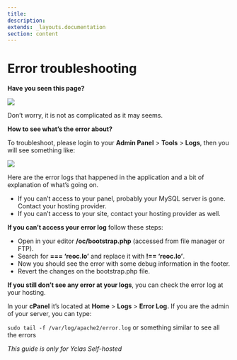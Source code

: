 ```yaml
---
title:
description:
extends: _layouts.documentation
section: content
---
```


# Error troubleshooting

**Have you seen this page?**

![](/assets/images/1.png)


Don’t worry,  it is not as complicated as it may seems.

**How to see what’s the error about?**

To troubleshoot, please login to your   **Admin Panel**  >  **Tools**  >  **Logs**, then you will see something like:

![](/assets/images/internal-server-error-1.png)

Here are the error logs that happened in the application and a bit of explanation of what’s going on.

-   If you can’t access to your panel, probably your MySQL server is gone. Contact your hosting provider.
-   If you can’t access to your site, contact your hosting provider as well.

  
**If you can’t access your error log**  follow these steps:

-   Open in your editor  **/oc/bootstrap.php**  (accessed from file manager or FTP).
-   Search for  **=== ‘reoc.lo’**  and replace it with  **!== ‘reoc.lo’**.
-   Now you should see the error with some debug information in the footer.
-   Revert the changes on the bootstrap.php file.

**If you still don’t see any error at your logs**, you can check the error log at your hosting.

In your  **cPanel**  it’s located at  **Home**  >  **Logs**  >  **Error Log.**  If you are the admin of your server, you can type:

`sudo tail -f /var/log/apache2/error.log`  or something similar to see all the errors


*This guide is only for Yclas Self-hosted*

